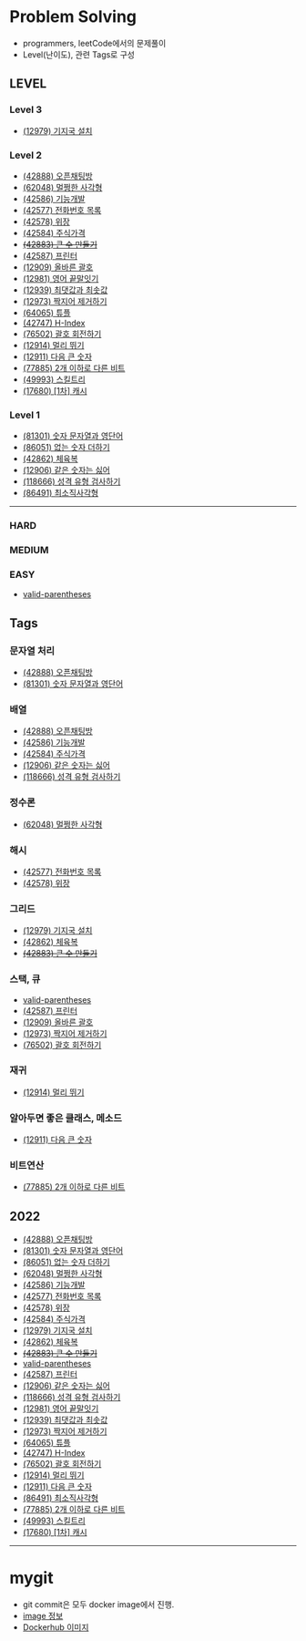 # Problem Solving

- programmers, leetCode에서의 문제풀이
- Level(난이도), 관련 Tags로 구성

## LEVEL

### Level 3
- [(12979) 기지국 설치](https://github.com/sadocode/PS/tree/main/programmers/Level3/12979)

### Level 2
- [(42888) 오픈채팅방](https://github.com/sadocode/PS/tree/main/programmers/Level2/42888)
- [(62048) 멀쩡한 사각형](https://github.com/sadocode/PS/tree/main/programmers/Level2/62048)
- [(42586) 기능개발](https://github.com/sadocode/PS/tree/main/programmers/Level2/42586)
- [(42577) 전화번호 목록](https://github.com/sadocode/PS/tree/main/programmers/Level2/42577)
- [(42578) 위장](https://github.com/sadocode/PS/tree/main/programmers/Level2/42578)
- [(42584) 주식가격](https://github.com/sadocode/PS/tree/main/programmers/Level2/42584)
- ~~[(42883) 큰 수 만들기](https://github.com/sadocode/PS/tree/main/programmers/Level2/42883)~~
- [(42587) 프린터](https://github.com/sadocode/PS/tree/main/programmers/Level2/42587)
- [(12909) 올바른 괄호](https://github.com/sadocode/PS/tree/main/programmers/Level2/12909)
- [(12981) 영어 끝말잇기](https://github.com/sadocode/PS/tree/main/programmers/Level2/12981)
- [(12939) 최댓값과 최솟값](https://github.com/sadocode/PS/tree/main/programmers/Level2/12939)
- [(12973) 짝지어 제거하기](https://github.com/sadocode/PS/tree/main/programmers/Level2/12973)
- [(64065) 튜플](https://github.com/sadocode/PS/tree/main/programmers/Level2/64065)
- [(42747) H-Index](https://github.com/sadocode/PS/tree/main/programmers/Level2/42747)
- [(76502) 괄호 회전하기](https://github.com/sadocode/PS/tree/main/programmers/Level2/76502)
- [(12914) 멀리 뛰기](https://github.com/sadocode/PS/tree/main/programmers/Level2/12914)
- [(12911) 다음 큰 숫자](https://github.com/sadocode/PS/tree/main/programmers/Level2/12911)
- [(77885) 2개 이하로 다른 비트](https://github.com/sadocode/PS/tree/main/programmers/Level2/77885)
- [(49993) 스킬트리](https://github.com/sadocode/PS/tree/main/programmers/Level2/49993)
- [(17680) [1차] 캐시](https://github.com/sadocode/PS/tree/main/programmers/Level2/17680)


### Level 1
- [(81301) 숫자 문자열과 영단어](https://github.com/sadocode/PS/tree/main/programmers/Level1/81301)
- [(86051) 없는 숫자 더하기](https://github.com/sadocode/PS/tree/main/programmers/Level1/86051)
- [(42862) 체육복](https://github.com/sadocode/PS/tree/main/programmers/Level1/42862)
- [(12906) 같은 숫자는 싫어](https://github.com/sadocode/PS/tree/main/programmers/Level1/12906)
- [(118666) 성격 유형 검사하기](https://github.com/sadocode/PS/tree/main/programmers/Level1/118666)
- [(86491) 최소직사각형](https://github.com/sadocode/PS/tree/main/programmers/Level1/86491) 

---

### HARD

### MEDIUM

### EASY
- [valid-parentheses](https://github.com/sadocode/PS/tree/main/leetCode/easy/valid-parentheses)

## Tags

### 문자열 처리
- [(42888) 오픈채팅방](https://github.com/sadocode/PS/tree/main/programmers/Level2/42888)
- [(81301) 숫자 문자열과 영단어](https://github.com/sadocode/PS/tree/main/programmers/Level1/81301)

### 배열
- [(42888) 오픈채팅방](https://github.com/sadocode/PS/tree/main/programmers/Level2/42888)
- [(42586) 기능개발](https://github.com/sadocode/PS/tree/main/programmers/Level2/42586)
- [(42584) 주식가격](https://github.com/sadocode/PS/tree/main/programmers/Level2/42584)
- [(12906) 같은 숫자는 싫어](https://github.com/sadocode/PS/tree/main/programmers/Level1/12906)
- [(118666) 성격 유형 검사하기](https://github.com/sadocode/PS/tree/main/programmers/Level1/118666)


### 정수론
- [(62048) 멀쩡한 사각형](https://github.com/sadocode/PS/tree/main/programmers/Level2/62048)


### 해시
- [(42577) 전화번호 목록](https://github.com/sadocode/PS/tree/main/programmers/Level2/42577)
- [(42578) 위장](https://github.com/sadocode/PS/tree/main/programmers/Level2/42578)


### 그리드
- [(12979) 기지국 설치](https://github.com/sadocode/PS/tree/main/programmers/Level3/12979)
- [(42862) 체육복](https://github.com/sadocode/PS/tree/main/programmers/Level1/42862)
- ~~[(42883) 큰 수 만들기](https://github.com/sadocode/PS/tree/main/programmers/Level2/42883)~~

### 스택, 큐
- [valid-parentheses](https://github.com/sadocode/PS/tree/main/leetCode/easy/valid-parentheses)
- [(42587) 프린터](https://github.com/sadocode/PS/tree/main/programmers/Level2/42587)
- [(12909) 올바른 괄호](https://github.com/sadocode/PS/tree/main/programmers/Level2/12909)
- [(12973) 짝지어 제거하기](https://github.com/sadocode/PS/tree/main/programmers/Level2/12973)
- [(76502) 괄호 회전하기](https://github.com/sadocode/PS/tree/main/programmers/Level2/76502)

### 재귀
- [(12914) 멀리 뛰기](https://github.com/sadocode/PS/tree/main/programmers/Level2/12914)

### 알아두면 좋은 클래스, 메소드
- [(12911) 다음 큰 숫자](https://github.com/sadocode/PS/tree/main/programmers/Level2/12911)

### 비트연산
- [(77885) 2개 이하로 다른 비트](https://github.com/sadocode/PS/tree/main/programmers/Level2/77885)

## 2022
- [(42888) 오픈채팅방](https://github.com/sadocode/PS/tree/main/programmers/Level2/42888)
- [(81301) 숫자 문자열과 영단어](https://github.com/sadocode/PS/tree/programmers/main/Level1/81301)
- [(86051) 없는 숫자 더하기](https://github.com/sadocode/PS/tree/main/programmers/Level1/86051)
- [(62048) 멀쩡한 사각형](https://github.com/sadocode/PS/tree/main/programmers/Level2/42586)
- [(42586) 기능개발](https://github.com/sadocode/PS/tree/main/programmers/Level2/42586)
- [(42577) 전화번호 목록](https://github.com/sadocode/PS/tree/main/programmers/Level2/42577)
- [(42578) 위장](https://github.com/sadocode/PS/tree/main/programmers/Level2/42578)
- [(42584) 주식가격](https://github.com/sadocode/PS/tree/main/programmers/Level2/42584)
- [(12979) 기지국 설치](https://github.com/sadocode/PS/tree/main/programmers/Level3/12979)
- [(42862) 체육복](https://github.com/sadocode/PS/tree/main/programmers/Level1/42862)
- ~~[(42883) 큰 수 만들기](https://github.com/sadocode/PS/tree/main/programmers/Level2/42883)~~
- [valid-parentheses](https://github.com/sadocode/PS/tree/main/leetCode/easy/valid-parentheses)
- [(42587) 프린터](https://github.com/sadocode/PS/tree/main/programmers/Level2/42587)
- [(12906) 같은 숫자는 싫어](https://github.com/sadocode/PS/tree/main/programmers/Level1/12906)
- [(118666) 성격 유형 검사하기](https://github.com/sadocode/PS/tree/main/programmers/Level1/118666)
- [(12981) 영어 끝말잇기](https://github.com/sadocode/PS/tree/main/programmers/Level2/12981)
- [(12939) 최댓값과 최솟값](https://github.com/sadocode/PS/tree/main/programmers/Level2/12939)
- [(12973) 짝지어 제거하기](https://github.com/sadocode/PS/tree/main/programmers/Level2/12973)
- [(64065) 튜플](https://github.com/sadocode/PS/tree/main/programmers/Level2/64065)
- [(42747) H-Index](https://github.com/sadocode/PS/tree/main/programmers/Level2/42747)
- [(76502) 괄호 회전하기](https://github.com/sadocode/PS/tree/main/programmers/Level2/76502)
- [(12914) 멀리 뛰기](https://github.com/sadocode/PS/tree/main/programmers/Level2/12914)
- [(12911) 다음 큰 숫자](https://github.com/sadocode/PS/tree/main/programmers/Level2/12911)
- [(86491) 최소직사각형](https://github.com/sadocode/PS/tree/main/programmers/Level1/86491)
- [(77885) 2개 이하로 다른 비트](https://github.com/sadocode/PS/tree/main/programmers/Level2/77885)
- [(49993) 스킬트리](https://github.com/sadocode/PS/tree/main/programmers/Level2/49993)
- [(17680) [1차] 캐시](https://github.com/sadocode/PS/tree/main/programmers/Level2/17680)

---

# mygit

- git commit은 모두 docker image에서 진행.
- [image 정보](https://github.com/sadocode/PS/tree/main/mygit)
- [Dockerhub 이미지](https://hub.docker.com/repository/docker/sadocode/my_git)
